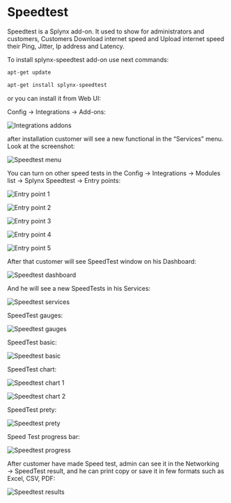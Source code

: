 Speedtest
=========

Speedtest is a Splynx add-on. It used to show for administrators and customers, Customers Download internet speed and Upload internet speed their Ping, Jitter, Ip address and Latency.

To install splynx-speedtest add-on use next commands:
```bash
apt-get update

apt-get install splynx-speedtest
```
or you can install it from Web UI:

Config → Integrations → Add-ons:

![Integrations addons](config_integrations.png)

after installation customer will see a new functional in the “Services” menu. Look at the screenshot:

![Speedtest menu](speedtest_menu.png)

You can turn on other speed tests in the Config → Integrations → Modules list → Splynx Speedtest → Entry points:

![Entry point 1](entry_point_1.png)

![Entry point 2](entry_point_2.png)

![Entry point 3](entry_point_3.png)

![Entry point 4](entry_point_4.png)

![Entry point 5](entry_point_5.png)

After that customer will see SpeedTest window on his Dashboard:

![Speedtest dashboard](speedtest_dashboard.png)

And he will see a new SpeedTests in his Services:

![Speedtest services](speedtest_services.png)

SpeedTest gauges:

![Speedtest gauges](speedtest_gauges.png)

SpeedTest basic:

![Speedtest basic](speedtest_basic.png)

SpeedTest chart:

![Speedtest chart 1](speedtest_chart_1.png)

![Speedtest chart 2](speedtest_chart_2.png)

SpeedTest prety:

![Speedtest prety](speedtest_prety.png)

Speed Test progress bar:

![Speedtest progress](speedtest_progress.png)

After customer have made Speed test, admin can see it in the Networking → SpeedTest result, and he can print copy or save it in few formats such as Excel, CSV, PDF:

![Speedtest results](speedtest_results.png)
